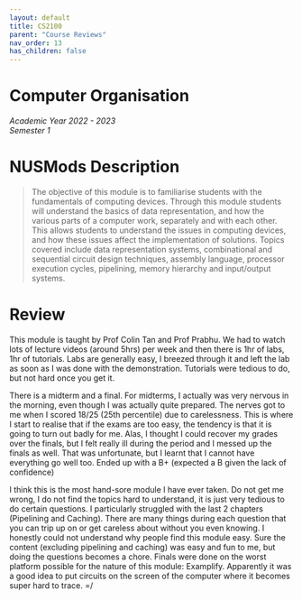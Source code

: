 ```yaml
---
layout: default
title: CS2100
parent: "Course Reviews"
nav_order: 13
has_children: false
---
```


# Computer Organisation
*Academic Year 2022 - 2023*  
*Semester 1*

# NUSMods Description
> The objective of this module is to familiarise students with the fundamentals of computing devices. Through this module students will understand the basics of data representation, and how the various parts of a computer work, separately and with each other. This allows students to understand the issues in computing devices, and how these issues affect the implementation of solutions. Topics covered include data representation systems, combinational and sequential circuit design techniques, assembly language, processor execution cycles, pipelining, memory hierarchy and input/output systems.

# Review
This module is taught by Prof Colin Tan and Prof Prabhu. We had to watch lots of lecture videos (around 5hrs) per week and then there is 1hr of labs, 1hr of tutorials. Labs are generally easy, I breezed through it and left the lab as soon as I was done with the demonstration. Tutorials were tedious to do, but not hard once you get it.

There is a midterm and a final. For midterms, I actually was very nervous in the morning, even though I was actually quite prepared. The nerves got to me when I scored 18/25 (25th percentile) due to carelessness. This is where I start to realise that if the exams are too easy, the tendency is that it is going to turn out badly for me. Alas, I thought I could recover my grades over the finals, but I felt really ill during the period and I messed up the finals as well. That was unfortunate, but I learnt that I cannot have everything go well too. Ended up with a B+ (expected a B given the lack of confidence)

I think this is the most hand-sore module I have ever taken. Do not get me wrong, I do not find the topics hard to understand, it is just very tedious to do certain questions. I particularly struggled with the last 2 chapters (Pipelining and Caching). There are many things during each question that you can trip up on or get careless about without you even knowing. I honestly could not understand why people find this module easy. Sure the content (excluding pipelining and caching) was easy and fun to me, but doing the questions becomes a chore. Finals were done on the worst platform possible for the nature of this module: Examplify. Apparently it was a good idea to put circuits on the screen of the computer where it becomes super hard to trace. =/
